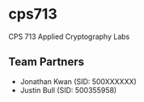 cps713
======

CPS 713 Applied Cryptography Labs

Team Partners
-------------

- Jonathan Kwan (SID: 500XXXXXX)
- Justin Bull (SID: 500355958)

